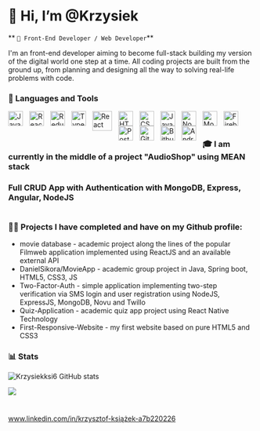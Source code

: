 # 👋 Hi, I’m @Krzysiek

** `👀 Front-End Developer / Web Developer`**

I'm an front-end developer aiming to become full-stack building my version of the digital world one step at a time. 
All coding projects are built from the ground up, from planning and designing all the way to solving real-life problems with code.

### 🧰 Languages and Tools

<a href="https://developer.mozilla.org/en-US/docs/Web/JavaScript" target="_blank" rel="noreferrer">
 <img align="left" alt="JavaScript" width="30px" style="padding-right:10px;" src="https://cdn.jsdelivr.net/gh/devicons/devicon/icons/javascript/javascript-plain.svg"/></a>
 <a href="https://react.dev" target="_blank" rel="noreferrer">
<img align="left" alt="React" width="30px" style="padding-right:10px;" src="https://cdn.jsdelivr.net/gh/devicons/devicon/icons/react/react-original.svg" />
 </a>
 <a href="https://redux-toolkit.js.org/" target="_blank" rel="noreferrer">
 <img align="left" alt="Redux" width="30px" style="padding-right:10px;" src="https://cdn.worldvectorlogo.com/logos/redux.svg" />
 </a>
  <a href="https://www.typescriptlang.org/docs/" target="_blank" rel="noreferrer">
<img align="left" alt="TypeScript" width="30px" style="padding-right:10px;" src="https://cdn.jsdelivr.net/gh/devicons/devicon/icons/typescript/typescript-plain.svg" />
 </a>
 <a href="https://reactnative.dev/" target="_blank" rel="noreferrer">
<img align="left" alt="React Native" width="40px" style="padding-right:10px;" src="https://cdn.worldvectorlogo.com/logos/react-native-1.svg" />
 </a>
 <a href="https://developer.mozilla.org/en-US/docs/Web/HTML" target="_blank" rel="noreferrer">
<img align="left" alt="HTML" width="30px" style="padding-right:10px;" src="https://cdn.jsdelivr.net/gh/devicons/devicon/icons/html5/html5-plain.svg" />
 </a>
  <a href="https://developer.mozilla.org/en-US/docs/Web/CSS" target="_blank" rel="noreferrer">
<img align="left" alt="CSS" width="30px" style="padding-right:10px;" src="https://cdn.jsdelivr.net/gh/devicons/devicon/icons/css3/css3-plain.svg" />
 </a>
 <a href="https://docs.oracle.com/en/java/" target="_blank" rel="noreferrer">
<img align="left" alt="Java" width="30px" style="padding-right:10px;" src="https://cdn.jsdelivr.net/gh/devicons/devicon/icons/java/java-original.svg"/>
 </a>
  <a href="https://nodejs.org/en/docs" target="_blank" rel="noreferrer">
<img align="left" alt="NodeJS" width="30px" style="padding-right:10px;" src="https://cdn.jsdelivr.net/gh/devicons/devicon/icons/nodejs/nodejs-original.svg" />
 </a>
 <a href="https://www.mongodb.com/docs/" target="_blank" rel="noreferrer">
<img align="left" alt="Mongo" width="30px" style="padding-right:10px;" src="https://cdn.jsdelivr.net/gh/devicons/devicon/icons/mongodb/mongodb-original.svg"/>
 </a>
 <a href="https://firebase.google.com/docs?hl=en" target="_blank" rel="noreferrer">
<img align="left" alt="Firebase" width="30px" style="padding-right:10px;" src="https://cdn.jsdelivr.net/gh/devicons/devicon/icons/firebase/firebase-plain.svg"/>
 </a>
  <a href="https://www.postgresql.org/docs/" target="_blank" rel="noreferrer">
<img align="left" alt="PostgreSQL" width="30px" style="padding-right:10px;" src="https://cdn.jsdelivr.net/gh/devicons/devicon/icons/postgresql/postgresql-original.svg"/>
 </a>
 <a href="https://git-scm.com/doc" target="_blank" rel="noreferrer">
<img align="left" alt="Git" width="30px" style="padding-right:10px;" src="https://cdn.jsdelivr.net/gh/devicons/devicon/icons/git/git-original.svg" />
 </a>
  <a href="https://bitbucket.org/product/" target="_blank" rel="noreferrer">
<img align="left" alt="Bitbucket" width="30px" style="padding-right:10px;" src="https://cdn.jsdelivr.net/gh/devicons/devicon/icons/bitbucket/bitbucket-original.svg" />
  </a>
  <a href="https://developer.android.com/docs" target="_blank" rel="noreferrer">
<img align="left" alt="Android" width="30px" style="padding-right:10px;" src="https://cdn.jsdelivr.net/gh/devicons/devicon/icons/androidstudio/androidstudio-original.svg"/>
  </a>
<br/>


#
### 🎓 I am currently in the middle of a project "AudioShop" using MEAN stack 
###    Full CRUD App with Authentication  with MongoDB, Express, Angular, NodeJS
#
### 🏄‍♂️ Projects I have completed and have on my Github profile:

- movie database - academic project along the lines of the popular Filmweb application implemented using ReactJS and an available external API
- DanielSikora/MovieApp - academic group project in Java, Spring boot, HTML5, CSS3, JS 
- Two-Factor-Auth - simple application implementing two-step verification via SMS login and user registration using NodeJS, ExpressJS, MongoDB, Novu and Twillo
- Quiz-Application - academic quiz app project using React Native Technology
- First-Responsive-Website - my first website based on pure HTML5 and CSS3
 

### 📊 Stats

![Krzysiekksi6 GitHub stats](https://github-readme-stats.vercel.app/api?username=Krzysiekksi6&show_icons=true&theme=gruvbox)

![](https://komarev.com/ghpvc/?username=Krzysiekksi6&style=for-the-badge)
#

www.linkedin.com/in/krzysztof-książek-a7b220226



